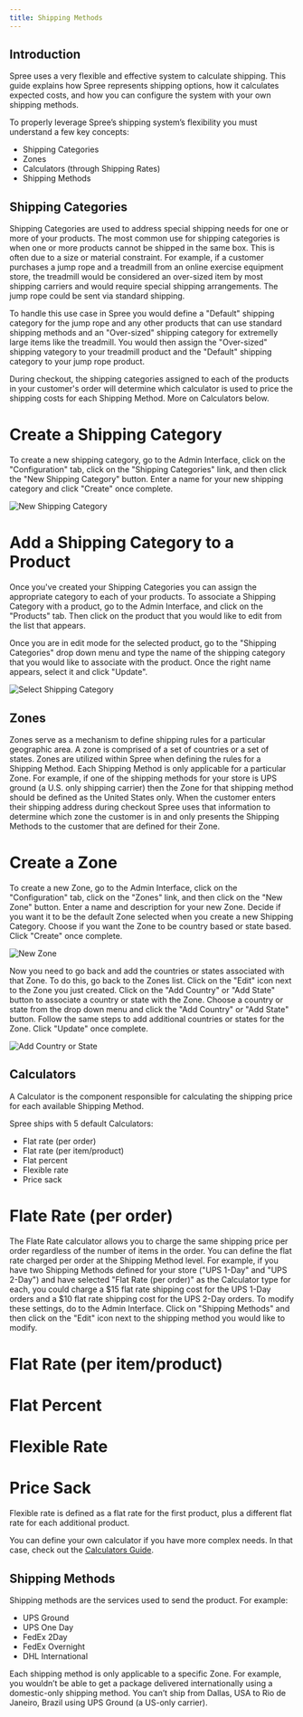 ```yaml
---
title: Shipping Methods
---
```


## Introduction

Spree uses a very flexible and effective system to calculate shipping. This guide explains how Spree represents shipping options, how it calculates expected costs, and how you can configure the system with your own shipping methods.

To properly leverage Spree’s shipping system’s flexibility you must understand a few key concepts:

* Shipping Categories
* Zones
* Calculators (through Shipping Rates)
* Shipping Methods

## Shipping Categories

Shipping Categories are used to address special shipping needs for one or more of your products. The most common use for shipping categories is when one or more products cannot be shipped in the same box. This is often due to a size or material constraint. For example, if a customer purchases a jump rope and a treadmill from an online exercise equipment store, the treadmill would be considered an over-sized item by most shipping carriers and would require special shipping arrangements. The jump rope could be sent via standard shipping. 

To handle this use case in Spree you would define a "Default" shipping category for the jump rope and any other products that can use standard shipping methods and an "Over-sized" shipping category for extremelly large items like the treadmill. You would then assign the "Over-sized" shipping vategory to your treadmill product and the "Default" shipping category to your jump rope product. 

During checkout, the shipping categories assigned to each of the products in your customer's order will determine which calculator is used to price the shipping costs for each Shipping Method. More on Calculators below. 

# Create a Shipping Category

To create a new shipping category, go to the Admin Interface, click on the "Configuration" tab, click on the "Shipping Categories" link, and then click the "New Shipping Category" button. Enter a name for your new shipping category and click "Create" once complete. 

![New Shipping Category](/images/user/new_shipping_category.jpg)

# Add a Shipping Category to a Product

Once you've created your Shipping Categories you can assign the appropriate category to each of your products. To associate a Shipping Category with a product, go to the Admin Interface, and click on the "Products" tab. Then click on the product that you would like to edit from the list that appears. 

Once you are in edit mode for the selected product, go to the "Shipping Categories" drop down menu and type the name of the shipping category that you would like to associate with the product. Once the right name appears, select it and click "Update".

![Select Shipping Category](/images/user/select_shipping_category.jpg) 

## Zones

Zones serve as a mechanism to define shipping rules for a particular geographic area. A zone is comprised of a set of countries or a set of states. Zones are utilized within Spree when defining the rules for a Shipping Method. Each Shipping Method is only applicable for a particular Zone. For example, if one of the shipping methods for your store is UPS ground (a U.S. only shipping carrier) then the Zone for that shipping method should be defined as the United States only. When the customer enters their shipping address during checkout Spree uses that information to determine which zone the customer is in and only presents the Shipping Methods to the customer that are defined for their Zone. 

# Create a Zone 

To create a new Zone, go to the Admin Interface, click on the "Configuration" tab, click on the "Zones" link, and then click on the "New Zone" button. Enter a name and description for your new Zone. Decide if you want it to be the default Zone selected when you create a new Shipping Category. Choose if you want the Zone to be country based or state based. Click "Create" once complete.

![New Zone](/images/user/new_zone.jpg) 

Now you need to go back and add the countries or states associated with that Zone. To do this, go back to the Zones list. Click on the "Edit" icon next to the Zone you just created. Click on the "Add Country" or "Add State" button to associate a country or state with the Zone. Choose a country or state from the drop down menu and click the "Add Country" or "Add State" button. Follow the same steps to add additional countries or states for the Zone. Click "Update" once complete. 

![Add Country or State](/images/user/add_country.jpg) 

## Calculators

A Calculator is the component responsible for calculating the shipping price for each available Shipping Method.

Spree ships with 5 default Calculators:

* Flat rate (per order)
* Flat rate (per item/product)
* Flat percent
* Flexible rate
* Price sack

# Flate Rate (per order)

The Flate Rate calculator allows you to charge the same shipping price per order regardless of the number of items in the order. You can define the flat rate charged per order at the Shipping Method level. For example, if you have two Shipping Methods defined for your store ("UPS 1-Day" and "UPS 2-Day") and have selected "Flat Rate (per order)" as the Calculator type for each, you could charge a $15 flat rate shipping cost for the UPS 1-Day orders and a $10 flat rate shipping cost for the UPS 2-Day orders. To modify these settings, do to the Admin Interface. Click on "Shipping Methods" and then click on the "Edit" icon next to the shipping method you would like to modify. 

# Flat Rate (per item/product)

# Flat Percent

# Flexible Rate

# Price Sack

Flexible rate is defined as a flat rate for the first product, plus a different flat rate for each additional product.

You can define your own calculator if you have more complex needs. In that case, check out the [Calculators Guide](developer/calculators.html).

## Shipping Methods

Shipping methods are the services used to send the product. For example:

* UPS Ground
* UPS One Day
* FedEx 2Day
* FedEx Overnight
* DHL International

Each shipping method is only applicable to a specific Zone. For example, you wouldn’t be able to get a package delivered internationally using a domestic-only shipping method. You can’t ship from Dallas, USA to Rio de Janeiro, Brazil using UPS Ground (a US-only carrier).


